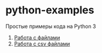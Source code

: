 # python-examples
Простые примеры кода на Python 3
1. [Работа с файлами](https://github.com/zerobot-ru/python-examples/tree/master/file)
2. [Работа с csv файлами](https://github.com/zerobot-ru/python-examples/tree/master/csv)
